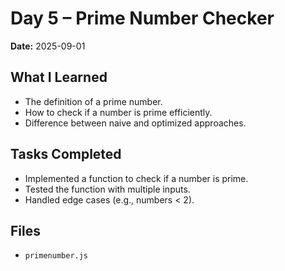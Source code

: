# Day 5 – Prime Number Checker

**Date:** 2025-09-01

## What I Learned
- The definition of a prime number.
- How to check if a number is prime efficiently.
- Difference between naive and optimized approaches.

## Tasks Completed
- Implemented a function to check if a number is prime.
- Tested the function with multiple inputs.
- Handled edge cases (e.g., numbers < 2).

## Files
- `primenumber.js`
